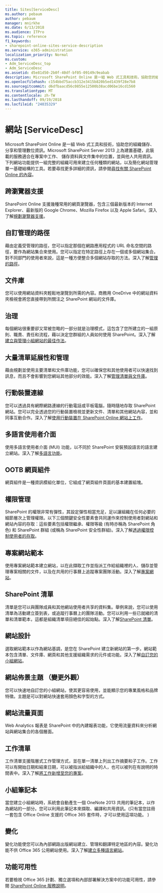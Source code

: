 ```yaml
---
title: Sites[ServiceDesc]
ms.author: pebaum
author: pebaum
manager: mnirkhe
ms.date: 6/13/2018
ms.audience: ITPro
ms.topic: reference
f1_keywords:
- sharepoint-online-sites-service-description
ms.service: o365-administration
localization_priority: Normal
ms.custom:
- Adm_ServiceDesc_top
- Adm_ServiceDesc
ms.assetid: d5e81d50-2b0f-40df-bf05-09149c9eabab
description: Microsoft SharePoint Online 是一組 Web 式工具和技術，協助您的組織儲存、 分享和管理數位資訊。Microsoft SharePoint Server 2013 上為建置基礎，此裝載的服務適合在專案中工作、 儲存資料與文件集中的位置，並與他人共用資訊。下列網站功能提供一組完整的組織可用來建立任何種類的網站，以及簡化網站管理單一基礎結構的工具。若要尋找的詳細資訊，請參閱 ＜ 尋找有關 SharePoint Online 內容。
ms.openlocfilehash: c154bbd75accb312e3415b820b5ed1439f28e7b8
ms.sourcegitcommit: d6dfbaacd56c0855e12500b38acd06be16cd1560
ms.translationtype: MT
ms.contentlocale: zh-TW
ms.lasthandoff: 09/19/2018
ms.locfileid: "24035329"
---
```

# <a name="sitesservicedesc"></a>網站 [ServiceDesc]

Microsoft SharePoint Online 是一組 Web 式工具和技術，協助您的組織儲存、 分享和管理數位資訊。Microsoft SharePoint Server 2013 上為建置基礎，此裝載的服務適合在專案中工作、 儲存資料與文件集中的位置，並與他人共用資訊。下列網站功能提供一組完整的組織可用來建立任何種類的網站，以及簡化網站管理單一基礎結構的工具。若要尋找更多詳細的資訊，請參閱[尋找有關 SharePoint Online 的內容](https://support.office.com/Article/Find-content-about-SharePoint-Online-0ff4f5c6-b8b3-4d6a-be9a-99e6dcb9a3b7)。
  
## <a name="cross-browser-support"></a>跨瀏覽器支援
<a name="bkmk_CrossBrowserSupport"> </a>

SharePoint Online 支援幾種常用的網頁瀏覽器，包含三個最新版本的 Internet Explorer、最新版的 Google Chrome、Mozilla Firefox 以及 Apple Safari。深入了解[規劃瀏覽器支援](https://go.microsoft.com/fwlink/?LinkId=271048)。
  
## <a name="custom-managed-paths"></a>自訂管理的路徑
<a name="bkmk_CustomManagedPaths"> </a>

藉由定義受管理的路徑，您可以指定那個在網路應用程式的 URL 命名空間的路徑，要作為網站集合來使用。您可以指定在特定路徑上存在一個或多個網站集合。對不同部門的使用者來說，這是一種方便整合多個網站存取的方法。深入了解[管理的路徑](https://go.microsoft.com/fwlink/?LinkId=271049)。
  
## <a name="document-libraries"></a>文件庫
<a name="bkmk_SiteFolders"> </a>

您可以使用網站資料夾輕鬆地瀏覽到所需的內容。商務用 OneDrive 中的網站資料夾檢視會將您直接帶到所關注之 SharePoint 網站的文件庫。 
  
## <a name="governance"></a>治理
<a name="bkmk_Governance"> </a>

每個網站很重要卻又常被忽略的一部分就是治理模式，這包含了您所建立的一組原則、職責、責任和流程，藉以決定您群組的人員如何使用 SharePoint。深入了解[建立與管理小組網站的最佳作法](https://go.microsoft.com/fwlink/?LinkId=271050)。
  
## <a name="large-list-scalability-and-management"></a>大量清單延展性和管理
<a name="bkmk_LargeListScalabilityManagement"> </a>

藉由規劃並使用主要清單和文件庫功能，您可以確保您和其他使用者可以快速找到訊息，而且不會影響到您網站其他部分的效能。深入了解[管理清單與文件庫](https://go.microsoft.com/fwlink/?LinkId=271051)。
  
## <a name="mobile-connectivity"></a>行動裝置連線
<a name="bkmk_MobileConnectivity"> </a>

您可以透過具有網際網路連線的行動電話或平板電腦，隨時隨地存取 SharePoint 網站。您可以完全透過您的行動裝置檢視並更新文件、清單和其他網站內容，並和同事互動合作。深入了解[使用行動裝置在 SharePoint Online 網站上工作](https://go.microsoft.com/fwlink/?LinkId=271052)。
  
## <a name="multi-lingual-user-interface"></a>多語言使用者介面
<a name="bkmk_MultiLingualUserInterface"> </a>

使用多語言使用者介面 (MUI) 功能，以不同於 SharePoint 安裝預設語言的語言建立網站。深入了解[多語言功能](https://go.microsoft.com/fwlink/?LinkId=271053)。
  
## <a name="ootb-web-parts"></a>OOTB 網頁組件
<a name="bkmk_OOTBWebParts"> </a>

網頁組件是一種資訊模組化單位，它組成了網頁組件頁面的基本建置組塊。
  
## <a name="permissions-management"></a>權限管理
<a name="bkmk_PermissionsManagement"> </a>

SharePoint 的權限非常有彈性，其設定彈性相當充足，足以讓組織在任何必要的細節層次上管理權限。以下三個關鍵安全性要素會共同運作來控制使用者對網站和網站內容的存取：這些要素包括權限繼承、權限等級 (有時亦稱為 SharePoint 角色) 和 SharePoint 群組 (或稱為 SharePoint 安全性群組)。深入了解[透過權限控制使用者的存取](https://go.microsoft.com/fwlink/?LinkId=271054)。
  
## <a name="project-site-template"></a>專案網站範本
<a name="bkmk_Projectsitetemplate"> </a>

使用專案網站範本建立網站，以在此擷取工作並指派工作給組織裡的人、儲存並管理專案相關的文件，以及在共用的行事曆上追蹤專案團隊活動。深入了解[專案網站](https://go.microsoft.com/fwlink/?LinkId=271228)。
  
## <a name="sharepoint-lists"></a>SharePoint 清單
<a name="bkmk_SharePointLists"> </a>

清單是您可以與團隊成員和其他網站使用者共享的資料集。舉例來說，您可以使用清單為活動建立簽到表，或追蹤行事曆上的團隊活動。您可以利用一些已就緒的清單和清單範本，這都是組織清單項目絕佳的起始點。深入了解[SharePoint 清單](https://go.microsoft.com/fwlink/?LinkId=271056)。
  
## <a name="site-designs"></a>網站設計
<a name="bkmk_Templates"> </a>

選取網站範本以作為網站基調，是您在 SharePoint 建立新網站的第一步。網站範本包含清單、文件庫、網頁和其他支援組織需求的元件或功能。深入了解[自訂您的小組網站](https://go.microsoft.com/fwlink/?LinkId=271058)。
  
## <a name="site-themes-change-the-look"></a>網站佈景主題 （變更外觀）
<a name="bkmk_Themes"> </a>

您可以快速地自訂您的小組網站，使其更容易使用，並能顯示您的專業風格和品牌特徵。主題是可以對網站快速套用顏色和字型的方式。
  
## <a name="site-usage-page"></a>網站流量頁面
<a name="bkmk_UsageAnalytics"> </a>

Web Analytics 報表是 SharePoint 中的內建報表功能，它使用流量資料來分析網站與網站集合的各個層面。 
  
## <a name="task-list"></a>工作清單
<a name="bkmk_Tasklist"> </a>

工作清單支援階層式工作管理方式，並在單一清單上列出工作摘要和子工作。工作可以有開始日期和結束日期，可以被指派給組織中的人，也可以被列在有說明的時間表中。深入了解[將工作新增至您的專案](https://go.microsoft.com/fwlink/?LinkId=271230)。
  
## <a name="team-notebook"></a>小組筆記本
<a name="bkmk_TeamSiteNotebook"> </a>

當您建立小組網站時，系統會自動產生一個 OneNote 2013 共用的筆記本，以作為網站的一部分。您可以利用此筆記本來擷取、編譯和共用資訊。(只有當您註冊一套包含 Office Online 支援的 Office 365 套件時，才可以使用這項功能。 )
  
## <a name="variations"></a>變化
<a name="bkmk_Variations"> </a>

變化功能使您可以為內部網路出版網站建立、管理和翻譯特定地區的內容。變化功能不供 Office 365 公用網站使用。深入了解[建立多種語言網站](https://go.microsoft.com/fwlink/?LinkId=272921)。
  
## <a name="feature-availability"></a>功能可用性
<a name="bkmk_Variations"> </a>

若要檢視 Office 365 計劃、獨立選項和內部部署解決方案中的功能可用性，請參閱 [SharePoint Online 服務說明](sharepoint-online-service-description.md)。
  

